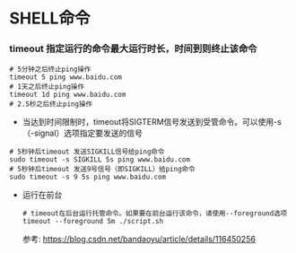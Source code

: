 # SHELL命令

###  timeout   **指定运行的命令最大运行时长，时间到则终止该命令**

```shell
# 5分钟之后终止ping操作
timeout 5 ping www.baidu.com   
# 1天之后终止ping操作
timeout 1d ping www.baidu.com
# 2.5秒之后终止ping操作
```
- 当达到时间限制时，timeout将SIGTERM信号发送到受管命令。可以使用-s（-signal）选项指定要发送的信号
 ```shell
# 5秒钟后timeout 发送SIGKILL信号给ping命令
sudo timeout -s SIGKILL 5s ping www.baidu.com
# 5秒钟后timeout 发送9号信号（即SIGKILL）给ping命令
sudo timeout -s 9 5s ping www.baidu.com
 ```
- 运行在前台

    ```shell
    # timeout在后台运行托管命令。如果要在前台运行该命令，请使用--foreground选项
    timeout --foreground 5m ./script.sh
    ```

    参考: https://blog.csdn.net/bandaoyu/article/details/116450256

